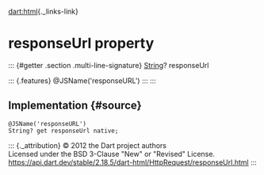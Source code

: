 [dart:html](../../dart-html/dart-html-library){._links-link}

responseUrl property
====================

::: {#getter .section .multi-line-signature}
[String](../../dart-core/string-class)? responseUrl

::: {.features}
\@JSName(\'responseURL\')
:::
:::

Implementation {#source}
--------------

``` {.language-dart data-language="dart"}
@JSName('responseURL')
String? get responseUrl native;
```

::: {._attribution}
© 2012 the Dart project authors\
Licensed under the BSD 3-Clause \"New\" or \"Revised\" License.\
<https://api.dart.dev/stable/2.18.5/dart-html/HttpRequest/responseUrl.html>
:::
